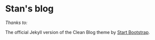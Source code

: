 # Stan's blog

*Thanks to:*  
  
  
The official Jekyll version of the Clean Blog theme by [Start Bootstrap](http://startbootstrap.com/).